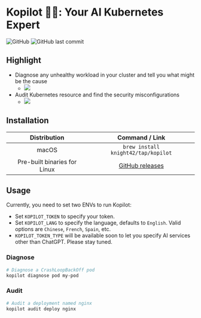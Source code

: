 # Kopilot 🧑‍✈️: Your AI Kubernetes Expert

![GitHub](https://img.shields.io/github/license/knight42/kopilot)
![GitHub last commit](https://img.shields.io/github/last-commit/knight42/kopilot)

## Highlight

* Diagnose any unhealthy workload in your cluster and tell you what might be the cause
  * ![](https://user-images.githubusercontent.com/15977536/227199412-0a4b4967-a456-4b81-a1e8-47891bf08af2.gif)
* Audit Kubernetes resource and find the security misconfigurations
  * ![](https://user-images.githubusercontent.com/15977536/227199946-04ea075a-787b-4871-aa25-4a8180c84f84.gif)

## Installation

|         Distribution         |                         Command / Link                          |
|:----------------------------:|:---------------------------------------------------------------:|
|            macOS             |               `brew install knight42/tap/kopilot`               |
| Pre-built binaries for Linux | [GitHub releases](https://github.com/knight42/kopilot/releases) |

## Usage

Currently, you need to set two ENVs to run Kopilot:
* Set `KOPILOT_TOKEN` to specify your token.
* Set `KOPILOT_LANG` to specify the language, defaults to `English`. Valid options are `Chinese`, `French`, `Spain`, etc.
* `KOPILOT_TOKEN_TYPE` will be available soon to let you specify AI services other than ChatGPT. Please stay tuned.

### Diagnose

```bash
# Diagnose a CrashLoopBackOff pod
kopilot diagnose pod my-pod
```

### Audit

```bash
# Audit a deployment named nginx
kopilot audit deploy nginx
```
